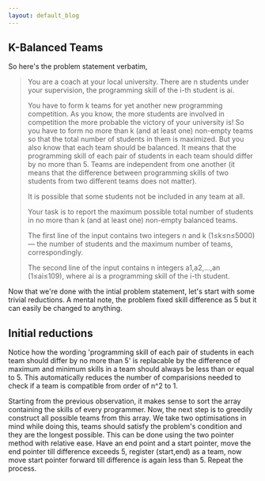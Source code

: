 ```yaml
---
layout: default_blog
---
```


## K-Balanced Teams

So here's the problem statement verbatim,

>You are a coach at your local university. There are n students under your supervision, the programming skill of the i-th student is ai.
>
>You have to form k teams for yet another new programming competition. As you know, the more students are involved in competition the more probable the victory of your university is! So you have to form no more than k (and at least one) non-empty teams so that the total number of students in them is maximized. But you also know that each team should be balanced. It means that the programming skill of each pair of students in each team should differ by no more than 5. Teams are independent from one another (it means that the difference between programming skills of two students from two different teams does not matter).
>
>It is possible that some students not be included in any team at all.
>
>Your task is to report the maximum possible total number of students in no more than k (and at least one) non-empty balanced teams.
>
>The first line of the input contains two integers n and k (1≤k≤n≤5000) — the number of students and the maximum number of teams, correspondingly.
>
>The second line of the input contains n integers a1,a2,…,an (1≤ai≤109), where ai is a programming skill of the i-th student.


Now that we're done with the intial problem statement, let's start with some trivial reductions. A mental note, the problem fixed skill difference as 5 but it can easily be changed to anything. 

## Initial reductions

Notice how the wording 'programming skill of each pair of students in each team should differ by no more than 5' is replacable by the difference of maximum and minimum skills in a team should always be less than or equal to 5. This automatically reduces the number of comparisions needed to check if a team is compatible from order of n^2 to 1. 

Starting from the previous observation, it makes sense to sort the array containing the skills of every programmer. Now, the next step is to greedily construct all possible teams from this array. We take two optimisations in mind while doing this, teams should satisfy the problem's condition and they are the longest possible. This can be done using the two pointer method with relative ease. Have an end point and a start pointer, move the end pointer till difference exceeds 5, register (start,end) as a team, now move start pointer forward till difference is again less than 5. Repeat the process. 